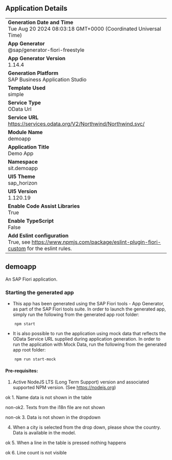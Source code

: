 ## Application Details
|               |
| ------------- |
|**Generation Date and Time**<br>Tue Aug 20 2024 08:03:18 GMT+0000 (Coordinated Universal Time)|
|**App Generator**<br>@sap/generator-fiori-freestyle|
|**App Generator Version**<br>1.14.4|
|**Generation Platform**<br>SAP Business Application Studio|
|**Template Used**<br>simple|
|**Service Type**<br>OData Url|
|**Service URL**<br>https://services.odata.org/V2/Northwind/Northwind.svc/|
|**Module Name**<br>demoapp|
|**Application Title**<br>Demo App|
|**Namespace**<br>sit.demoapp|
|**UI5 Theme**<br>sap_horizon|
|**UI5 Version**<br>1.120.19|
|**Enable Code Assist Libraries**<br>True|
|**Enable TypeScript**<br>False|
|**Add Eslint configuration**<br>True, see https://www.npmjs.com/package/eslint-plugin-fiori-custom for the eslint rules.|

## demoapp

An SAP Fiori application.

### Starting the generated app

-   This app has been generated using the SAP Fiori tools - App Generator, as part of the SAP Fiori tools suite.  In order to launch the generated app, simply run the following from the generated app root folder:

```
    npm start
```

- It is also possible to run the application using mock data that reflects the OData Service URL supplied during application generation.  In order to run the application with Mock Data, run the following from the generated app root folder:

```
    npm run start-mock
```

#### Pre-requisites:

1. Active NodeJS LTS (Long Term Support) version and associated supported NPM version.  (See https://nodejs.org)





ok 1. Name data is not shown in the table

non-ok2. Texts from the i18n file are not shown

non-ok 3. Data is not shown in the dropdown

4. When a city is selected from the drop down, please show the country. Data is available in the model.

 ok 5. When a line in the table is pressed nothing happens

ok 6. Line count is not visible
 